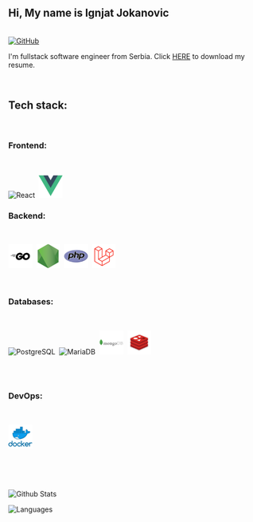 ## Hi, My name is Ignjat Jokanovic

<br/>
<a href="https://github.com/p3ps1-man"><img src="https://img.shields.io/github/followers/p3ps1-man.svg?label=GitHub&style=social" alt="GitHub"></a>
<br/>

<p>I'm fullstack software engineer from Serbia. Click <a href="https://github.com/p3ps1-man/resume/blob/main/CV.pdf" download>HERE</a> to download my resume.</p>

<!--- - 🏢 I'm currently working as a Software Engineer at [NanoInteractive](https://github.com/nano-interactive) -->

<br>

## Tech stack:

<br/>

### Frontend:

<br/>

<img alt="React" width="48px" src="https://upload.wikimedia.org/wikipedia/commons/thumb/a/a7/React-icon.svg/2300px-React-icon.svg.png" />&nbsp;
<img alt="Vue" width="48px" src="https://raw.githubusercontent.com/github/explore/80688e429a7d4ef2fca1e82350fe8e3517d3494d/topics/vue/vue.png" />&nbsp;

### Backend:

<br/>

<img alt="Golang" width="48px" src="https://raw.githubusercontent.com/github/explore/80688e429a7d4ef2fca1e82350fe8e3517d3494d/topics/go/go.png" />&nbsp;
<img alt="Node.JS" width="48px" src="https://raw.githubusercontent.com/github/explore/80688e429a7d4ef2fca1e82350fe8e3517d3494d/topics/nodejs/nodejs.png" />&nbsp;
<img alt="PHP" width="48px" src="https://raw.githubusercontent.com/github/explore/ccc16358ac4530c6a69b1b80c7223cd2744dea83/topics/php/php.png" />&nbsp;
<img alt="Laravel" width="48px" src="https://raw.githubusercontent.com/github/explore/56a826d05cf762b2b50ecbe7d492a839b04f3fbf/topics/laravel/laravel.png" />&nbsp;

<br/>

### Databases:

<br/>

<img alt="PostgreSQL" width="48px" src="https://avatars0.githubusercontent.com/u/177543?s=200&v=4" />&nbsp;
<img alt="MariaDB" width="48px" src="https://avatars0.githubusercontent.com/mariadb" />&nbsp;
<img alt="MongoDB" width="48px" src="https://raw.githubusercontent.com/github/explore/80688e429a7d4ef2fca1e82350fe8e3517d3494d/topics/mongodb/mongodb.png" />&nbsp;
<img alt="Redis" width="48px" src="https://raw.githubusercontent.com/github/explore/80688e429a7d4ef2fca1e82350fe8e3517d3494d/topics/redis/redis.png" />&nbsp;&nbsp;

<br/>
<br/>

### DevOps:

<br/>

<img alt="Docker" width="48px" src="https://raw.githubusercontent.com/github/explore/80688e429a7d4ef2fca1e82350fe8e3517d3494d/topics/docker/docker.png" />&nbsp;


<br/>
<br/>


<br>

![Github Stats](https://github-readme-stats.vercel.app/api?username=p3ps1-man&count_private=true&show_icons=true&theme=dark&line_height=27)

![Languages](https://github-readme-stats.vercel.app/api/top-langs/?username=p3ps1-man&hide=css,java,html&theme=dark)
